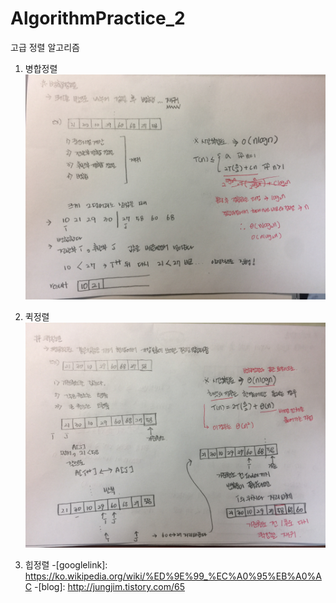# AlgorithmPractice_2
고급 정렬 알고리즘
1. 병합정렬
![qickSort](/img/qickSort.jpeg)

2. 퀵정렬
![mergeSort](/img/mergeSort.jpeg)

3. 힙정렬
-[googlelink]: https://ko.wikipedia.org/wiki/%ED%9E%99_%EC%A0%95%EB%A0%AC
-[blog]: http://jungjim.tistory.com/65
